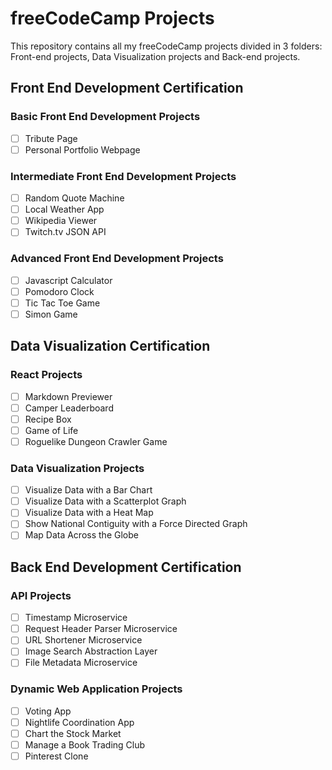 # freeCodeCamp Projects

This repository contains all my freeCodeCamp projects divided in 3 folders: Front-end projects, Data Visualization projects and Back-end projects.

## Front End Development Certification 

### Basic Front End Development Projects

- [ ] Tribute Page
- [ ] Personal Portfolio Webpage

### Intermediate Front End Development Projects 

- [ ] Random Quote Machine
- [ ] Local Weather App
- [ ] Wikipedia Viewer
- [ ] Twitch.tv JSON API 

### Advanced Front End Development Projects 

- [ ] Javascript Calculator
- [ ] Pomodoro Clock
- [ ] Tic Tac Toe Game 
- [ ] Simon Game 

## Data Visualization Certification 

### React Projects

- [ ] Markdown Previewer 
- [ ] Camper Leaderboard
- [ ] Recipe Box
- [ ] Game of Life
- [ ] Roguelike Dungeon Crawler Game 

### Data Visualization Projects

- [ ] Visualize Data with a Bar Chart 
- [ ] Visualize Data with a Scatterplot Graph
- [ ] Visualize Data with a Heat Map
- [ ] Show National Contiguity with a Force Directed Graph
- [ ] Map Data Across the Globe 

## Back End Development Certification

### API Projects 

- [ ] Timestamp Microservice 
- [ ] Request Header Parser Microservice
- [ ] URL Shortener Microservice 
- [ ] Image Search Abstraction Layer 
- [ ] File Metadata Microservice

### Dynamic Web Application Projects 

- [ ] Voting App
- [ ] Nightlife Coordination App 
- [ ] Chart the Stock Market 
- [ ] Manage a Book Trading Club 
- [ ] Pinterest Clone 
